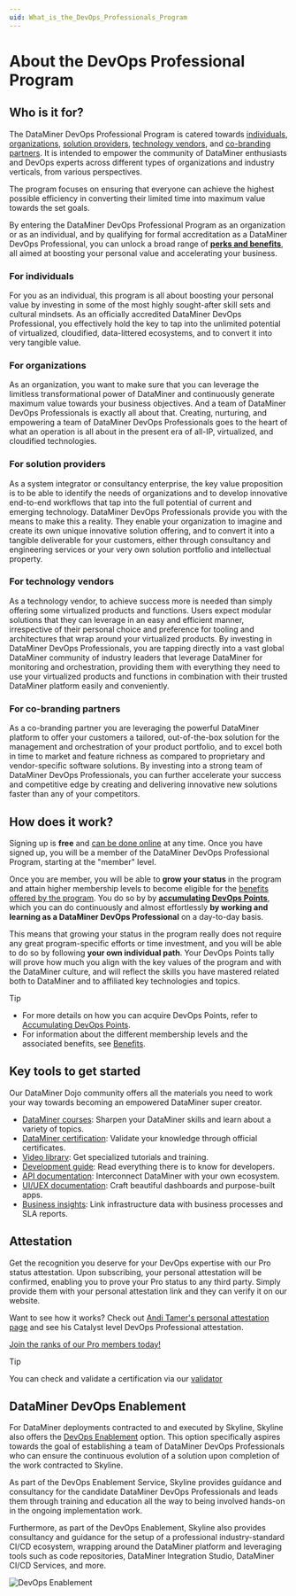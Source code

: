 ```yaml
---
uid: What_is_the_DevOps_Professionals_Program
---
```


# About the DevOps Professional Program

## Who is it for?

The DataMiner DevOps Professional Program is catered towards [individuals](#for-individuals), [organizations](#for-organizations), [solution providers](#for-solution-providers), [technology vendors](#for-technology-vendors), and [co-branding partners](#for-co-branding-partners). It is intended to empower the community of DataMiner enthusiasts and DevOps experts across different types of organizations and industry verticals, from various perspectives.

The program focuses on ensuring that everyone can achieve the highest possible efficiency in converting their limited time into maximum value towards the set goals.

By entering the DataMiner DevOps Professional Program as an organization or as an individual, and by qualifying for formal accreditation as a DataMiner DevOps Professional, you can unlock a broad range of **[perks and benefits](xref:Benefits_DevOps_Professionals_Program)**, all aimed at boosting your personal value and accelerating your business.

### For individuals

For you as an individual, this program is all about boosting your personal value by investing in some of the most highly sought-after skill sets and cultural mindsets. As an officially accredited DataMiner DevOps Professional, you effectively hold the key to tap into the unlimited potential of virtualized, cloudified, data-littered ecosystems, and to convert it into very tangible value.

### For organizations

As an organization, you want to make sure that you can leverage the limitless transformational power of DataMiner and continuously generate maximum value towards your business objectives. And a team of DataMiner DevOps Professionals is exactly all about that. Creating, nurturing, and empowering a team of DataMiner DevOps Professionals goes to the heart of what an operation is all about in the present era of all-IP, virtualized, and cloudified technologies.

### For solution providers

As a system integrator or consultancy enterprise, the key value proposition is to be able to identify the needs of organizations and to develop innovative end-to-end workflows that tap into the full potential of current and emerging technology. DataMiner DevOps Professionals provide you with the means to make this a reality. They enable your organization to imagine and create its own unique innovative solution offering, and to convert it into a tangible deliverable for your customers, either through consultancy and engineering services or your very own solution portfolio and intellectual property.

### For technology vendors

As a technology vendor, to achieve success more is needed than simply offering some virtualized products and functions. Users expect modular solutions that they can leverage in an easy and efficient manner, irrespective of their personal choice and preference for tooling and architectures that wrap around your virtualized products. By investing in DataMiner DevOps Professionals, you are tapping directly into a vast global DataMiner community of industry leaders that leverage DataMiner for monitoring and orchestration, providing them with everything they need to use your virtualized products and functions in combination with their trusted DataMiner platform easily and conveniently.

### For co-branding partners

As a co-branding partner you are leveraging the powerful DataMiner platform to offer your customers a tailored, out-of-the-box solution for the management and orchestration of your product portfolio, and to excel both in time to market and feature richness as compared to proprietary and vendor-specific software solutions. By investing into a strong team of DataMiner DevOps Professionals, you can further accelerate your success and competitive edge by creating and delivering innovative new solutions faster than any of your competitors.

## How does it work?

Signing up is **free** and [can be done online](https://community.dataminer.services/dataminer-devops-professional-program-signup/) at any time. Once you have signed up, you will be a member of the DataMiner DevOps Professional Program, starting at the "member" level.

Once you are member, you will be able to **grow your status** in the program and attain higher membership levels to become eligible for the [benefits offered by the program](xref:Benefits_DevOps_Professionals_Program). You do so by by [**accumulating DevOps Points**](xref:DevOps_Points), which you can do continuously and almost effortlessly **by working and learning as a DataMiner DevOps Professional** on a day-to-day basis.

This means that growing your status in the program really does not require any great program-specific efforts or time investment, and you will be able to do so by following **your own individual path**. Your DevOps Points tally will prove how much you align with the key values of the program and with the DataMiner culture, and will reflect the skills you have mastered related both to DataMiner and to affiliated key technologies and topics.

> [!TIP]
>
> - For more details on how you can acquire DevOps Points, refer to [Accumulating DevOps Points](xref:DevOps_Points).
> - For information about the different membership levels and the associated benefits, see [Benefits](xref:Benefits_DevOps_Professionals_Program).

## Key tools to get started

Our DataMiner Dojo community offers all the materials you need to work your way towards becoming an empowered DataMiner super creator.

- [DataMiner courses](https://community.dataminer.services/learning/courses/): Sharpen your DataMiner skills and learn about a variety of topics.
- [DataMiner certification](https://community.dataminer.services/learning/certification/): Validate your knowledge through official certificates.
- [Video library](https://community.dataminer.services/videos/): Get specialized tutorials and training.
- [Development guide](https://docs.dataminer.services/develop/devguide/index.html): Read everything there is to know for developers.
- [API documentation](https://docs.dataminer.services/develop/api/index.html): Interconnect DataMiner with your own ecosystem.
- [UI/UEX documentation](https://community.dataminer.services/dataminer-devops-professionals-ui-uex/): Craft beautiful dashboards and purpose-built apps.
- [Business insights](https://community.dataminer.services/datminer-devops-professionals-business): Link infrastructure data with business processes and SLA reports.

## Attestation

Get the recognition you deserve for your DevOps expertise with our Pro status attestation. Upon subscribing, your personal attestation will be confirmed, enabling you to prove your Pro status to any third party. Simply provide them with your personal attestation link and they can verify it on our website.

Want to see how it works? Check out [Andi Tamer's personal attestation page](https://certificates.dataminer.services/Certificate/c-260e590b-7673-49cf-8322-7927ba911749) and see his Catalyst level DevOps Professional attestation.

[Join the ranks of our Pro members today!](https://community.dataminer.services/dataminer-devops-professional-program-signup/)

> [!TIP]
> You can check and validate a certification via our [validator](https://community.dataminer.services/verify-a-certificate/)

## DataMiner DevOps Enablement

For DataMiner deployments contracted to and executed by Skyline, Skyline also offers the [DevOps Enablement](xref:DataMiner_DevOps_Enablement) option. This option specifically aspires towards the goal of establishing a team of DataMiner DevOps Professionals who can ensure the continuous evolution of a solution upon completion of the work contracted to Skyline.

As part of the DevOps Enablement Service, Skyline provides guidance and consultancy for the candidate DataMiner DevOps Professionals and leads them through training and education all the way to being involved hands-on in the ongoing implementation work.

Furthermore, as part of the DevOps Enablement, Skyline also provides consultancy and guidance for the setup of a professional industry-standard CI/CD ecosystem, wrapping around the DataMiner platform and leveraging tools such as code repositories, DataMiner Integration Studio, DataMiner CI/CD Services, and more.

![DevOps Enablement](https://community.dataminer.services/wp-content/uploads/2022/11/DevOpsEnablement.png)
